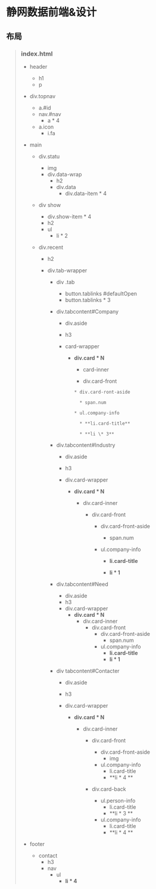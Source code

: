 # 静网数据前端&设计

## 布局

> ### index.html
> * header
>    * h1
>    * p
>
> * div.topnav
>    * a.\#id
>    * nav.\#nav
>        * a \* 4
>    * a.icon
>        * i.fa
>
> * main 
>
>    * div.statu
>      * img
>      * div.data-wrap
>        * h2
>        * div.data
>          * div.data-item \* 4
>
>    * div show
>
>      *  div.show-item * 4
>        * h2 
>        * ul
>          * li \* 2
>
>    * div.recent
>
>      * h2 
>
>      * div.tab-wrapper
>
>        * div .tab
>
>          * button.tablinks \#defaultOpen
>          * button.tablinks \* 3
>
>        * div.tabcontent#Company
>
>          * div.aside
>
>          * h3
>
>          * card-wrapper
>
>            * **div.card \* N**
>
>              *  card-inner
>
>                *  div.card-front
>
>                  * div.card-ront-aside
>
>                    * span.num
>
>                  * ul.company-info
>
>                    * **li.card-title** 
>
>                    * **li \* 3**
>
>        * div.tabcontent#Industry
>
>          * div.aside
>
>          * h3
>
>          * div.card-wrapper
>
>            * **div.card \* N**
>
>              * div.card-inner
>
>                * div.card-front
>
>                  * div.card-front-aside
>
>                    * span.num
>
>                  * ul.company-info
>
>                    * **li.card-title** 
>
>                    * **li \* 1**
>
>        * div.tabcontent#Need
>
>          * div.aside
>          * h3
>          * div.card-wrapper
>            * **div.card \* N**
>              * div.card-inner
>                * div.card-front
>                  * div.card-front-aside
>                    * span.num
>                  * ul.company-info
>                    * **li.card-title** 
>                    * **li \* 1**
>
>        * div tabcontent#Contacter
>
>          * div.aside
>
>          * h3
>
>          * div.card-wrapper
>
>            * **div.card \* N**
>
>              * div.card-inner
>
>                * div.card-front
>
>                  * div.card-front-aside
>                    * img 
>                  * ul.company-info
>                    * li.card-title
>                    * **li \* 4 **
>
>                * div.card-back
>
>                  * ul.person-info
>                    * li.card-title
>                    * **li \* 3 **
>                  * ul.company-info
>                    * li.card-title
>                    * **li \* 4 **
>
>                  
>
> * footer
>
>    * contact
>      * h3
>      * nav
>        * ul
>          * **li \* 4**
>
> 

